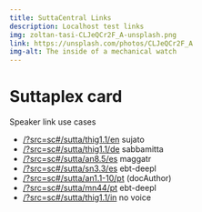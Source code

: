 ```yaml
---
title: SuttaCentral Links
description: Localhost test links 
img: zoltan-tasi-CLJeQCr2F_A-unsplash.png
link: https://unsplash.com/photos/CLJeQCr2F_A
img-alt: The inside of a mechanical watch
---
```



# Suttaplex card
Speaker link use cases

* [/?src=sc#/sutta/thig1.1/en](/?src=sc#/sutta/thig1.1/en) sujato
* [/?src=sc#/sutta/thig1.1/de](/?src=sc#/sutta/thig1.1/de) sabbamitta
* [/?src=sc#/sutta/an8.5/es](/?src=sc#/sutta/an8.5/es) maggatr
* [/?src=sc#/sutta/sn3.3/es](/?src=sc#/sutta/an3.3/es) ebt-deepl
* [/?src=sc#/sutta/an1.1-10/pt](/?src=sc#/sutta/an1.1-10/pt) (docAuthor)
* [/?src=sc#/sutta/mn44/pt](/?src=sc#/sutta/mn44/pt) ebt-deepl
* [/?src=sc#/sutta/thig1.1/in](/?src=sc#/sutta/thig1.1/in) no voice

